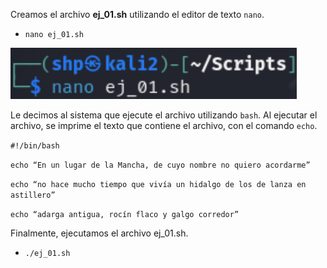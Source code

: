 Creamos el archivo **ej_01.sh** utilizando el editor de texto `nano`.
- `nano ej_01.sh` <p>

![Descripción de la imagen](nano.png)

Le decimos al sistema que ejecute el archivo utilizando `bash`.
Al ejecutar el archivo, se imprime el texto que contiene el archivo, con el comando `echo`. <p>

`#!/bin/bash` <p>
`echo “En un lugar de la Mancha, de cuyo nombre no quiero acordarme”` <p>
`echo “no hace mucho tiempo que vivía un hidalgo de los de lanza en astillero”` <p>
`echo “adarga antigua, rocín flaco y galgo corredor”` <p>

Finalmente, ejecutamos el archivo ej_01.sh. <p>
- `./ej_01.sh`

